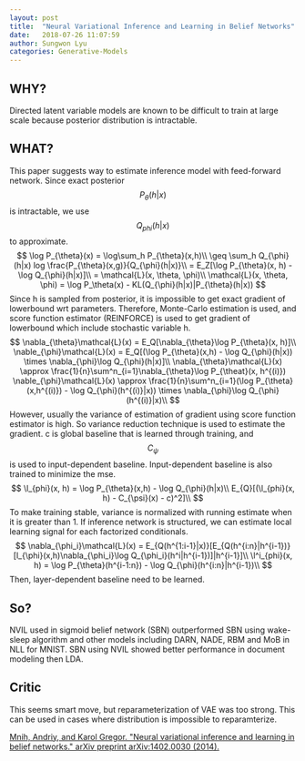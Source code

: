 ```yaml
---
layout: post
title:  "Neural Variational Inference and Learning in Belief Networks"
date:   2018-07-26 11:07:59
author: Sungwon Lyu
categories: Generative-Models
---
```


## WHY? 
Directed latent variable models are known to be difficult to train at large scale because posterior distribution is intractable.

## WHAT?
This paper suggests way to estimate inference model with feed-forward network. Since exact posterior $$P_{\theta}(h|x)$$ is intractable, we use $$Q_{phi}(h|x)$$ to approximate.
$$
\log P_{\theta}(x) = \log\sum_h P_{\theta}(x,h)\\
\geq \sum_h Q_{\phi}(h|x) log \frac{P_{\theta}(x,g)}{Q_{\phi}(h|x)}\\
= E_Z[\log P_{\theta}(x, h) - \log Q_{\phi}(h|x)]\\
= \mathcal{L}(x, \theta, \phi)\\
\mathcal{L}(x, \theta, \phi) = \log P_\theta(x) - KL(Q_{\phi}(h|x)|P_{\theta}(h|x))
$$
Since h is sampled from posterior, it is impossible to get exact gradient of lowerbound wrt parameters. Therefore, Monte-Carlo estimation is used, and score function estimator (REINFORCE) is used to get gradient of lowerbound which include stochastic variable h. 
$$
\nabla_{\theta}\mathcal{L}(x) = E_Q[\nabla_{\theta}\log P_{\theta}(x, h)]\\
\nable_{\phi}\mathcal{L}(x) = E_Q[(\log P_{\theta}(x,h) - \log Q_{\phi}(h|x)) \times \nabla_{\phi}\log Q_{\phi}(h|x)]\\
\nabla_{\theta}\mathcal{L}(x) \approx \frac{1}{n}\sum^n_{i=1}\nabla_{\theta}\log P_{\theat}(x, h^{(i)})
\nable_{\phi}\mathcal{L}(x) \approx \frac{1}{n}\sum^n_{i=1}(\log P_{\theta}(x,h^{(i)}) - \log Q_{\phi}(h^{(i)}|x)) \times \nabla_{\phi}\log Q_{\phi}(h^{(i)}|x)\\
$$
However, usually the variance of estimation of gradient using score function estimator is high. So variance reduction technique is used to estimate the gradient. c is global baseline that is learned through training, and $$C_{\psi}$$ is used to input-dependent baseline. Input-dependent baseline is also trained to minimize the mse. 
$$
\l_{phi}(x, h) = \log P_{\theta}(x,h) - \log Q_{\phi}(h|x)\\
E_{Q}[(\l_{phi}(x, h) - C_{\psi}(x) - c)^2]\\
$$
To make training stable, variance is normalized with running estimate when it is greater than 1. If inference network is structured, we can estimate local learning signal for each factorized conditionals. 
$$
\nabla_{\phi_i}\mathcal{L}(x) = E_{Q(h^{1:i-1}|x)}[E_{Q(h^{i:n}|h^{i-1})}[l_{\phi}(x,h)\nabla_{\phi_i}\log Q_{\phi_i}(h^i|h^{i-1})]|h^{i-1}]\\
\l^i_{phi}(x, h) = \log P_{\theta}(h^{i-1:n}) - \log Q_{\phi}(h^{i:n}|h^{i-1})\\
$$
Then, layer-dependent baseline need to be learned.

## So?
NVIL used in sigmoid belief network (SBN) outperformed SBN using wake-sleep algorithm and other models including DARN, NADE, RBM and MoB in NLL for MNIST. SBN using NVIL showed better performance in document modeling then LDA. 

## Critic
This seems smart move, but reparameterization of VAE was too strong. This can be used in cases where distribution is impossible to reparamterize.

[Mnih, Andriy, and Karol Gregor. "Neural variational inference and learning in belief networks." arXiv preprint arXiv:1402.0030 (2014).](https://arxiv.org/abs/1402.0030)